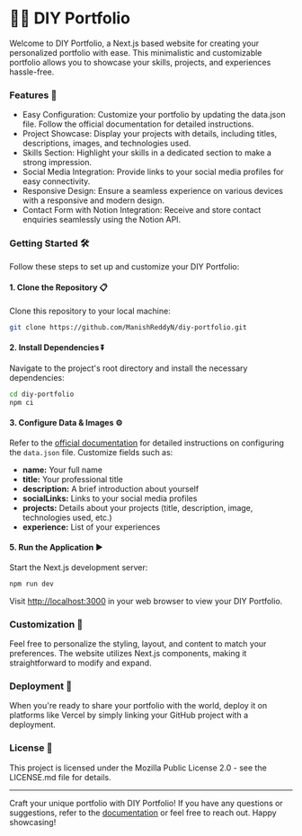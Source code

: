 # 👨‍💻 DIY Portfolio

Welcome to DIY Portfolio, a Next.js based website for creating your personalized portfolio with ease. This minimalistic and customizable portfolio allows you to showcase your skills, projects, and experiences hassle-free.

### Features 🌟

- Easy Configuration: Customize your portfolio by updating the data.json file. Follow the official documentation for detailed instructions.
- Project Showcase: Display your projects with details, including titles, descriptions, images, and technologies used.
- Skills Section: Highlight your skills in a dedicated section to make a strong impression.
- Social Media Integration: Provide links to your social media profiles for easy connectivity.
- Responsive Design: Ensure a seamless experience on various devices with a responsive and modern design.
- Contact Form with Notion Integration: Receive and store contact enquiries seamlessly using the Notion API.

### Getting Started 🛠️

Follow these steps to set up and customize your DIY Portfolio:

#### 1. Clone the Repository 📋

Clone this repository to your local machine:

```bash
git clone https://github.com/ManishReddyN/diy-portfolio.git
```

#### 2. Install Dependencies ⏬

Navigate to the project's root directory and install the necessary dependencies:

```bash
cd diy-portfolio
npm ci
```

#### 3. Configure Data & Images ⚙️

Refer to the [official documentation](https://docs.nmreddy.me/diy-portfolio/configuring-data.json) for detailed instructions on configuring the `data.json` file. Customize fields such as:

* **name:** Your full name
* **title:** Your professional title
* **description:** A brief introduction about yourself
* **socialLinks:** Links to your social media profiles
* **projects:** Details about your projects (title, description, image, technologies used, etc.)
* **experience:** List of your experiences

#### 5. Run the Application ▶️

Start the Next.js development server:

```bash
npm run dev
```

Visit [http://localhost:3000](http://localhost:3000) in your web browser to view your DIY Portfolio.

### Customization 🎨

Feel free to personalize the styling, layout, and content to match your preferences. The website utilizes Next.js components, making it straightforward to modify and expand.

### Deployment 🚚

When you're ready to share your portfolio with the world, deploy it on platforms like Vercel by simply linking your GitHub project with a deployment.

### License 📝

This project is licensed under the Mozilla Public License 2.0 - see the LICENSE.md file for details.

***

Craft your unique portfolio with DIY Portfolio! If you have any questions or suggestions, refer to the [documentation](https://docs.nmreddy.me/diy-portfolio/) or feel free to reach out. Happy showcasing!
